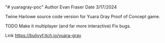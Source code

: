 "# yuaragray-poc" 
Author Evan Fraser
Date 3/17/2024

Twine Harlowe source code version for Yuara Gray Proof of Concept game.

TODO 
Make it multiplayer (and far more interactive)
Fix bugs.

Link
https://bulivyf.itch.io/yuara-gray

